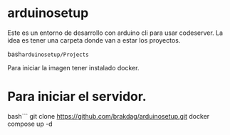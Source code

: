 # arduinosetup
Este es un entorno de desarrollo con arduino cli para usar codeserver.
La idea es tener una carpeta donde van a estar los proyectos.

bash```arduinosetup/Projects```

Para iniciar la imagen tener instalado docker.


# Para iniciar el servidor.

bash```
git clone https://github.com/brakdag/arduinosetup.git
docker compose up -d
```

